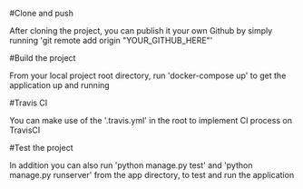#Clone and push

After cloning the project, you can publish it your own Github by simply running
'git remote add origin "YOUR_GITHUB_HERE"'

#Build the project

From your local project root directory, run 'docker-compose up' to get the application up and running

#Travis CI

You can make use of the '.travis.yml' in the root to implement CI process on TravisCI

#Test the project

In addition you can also run 'python manage.py test' and 'python manage.py runserver' from the app directory, to test and run the application
